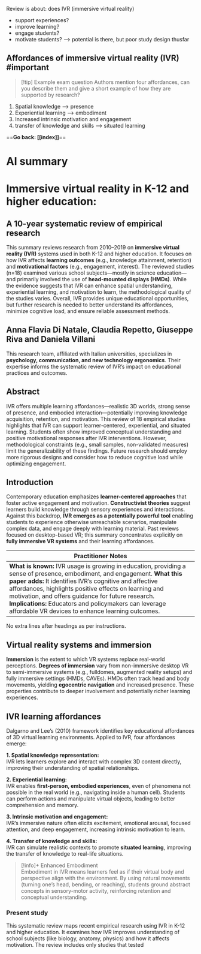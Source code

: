 Review is about: does IVR (immersive virtual reality)
- support experiences?
- improve learning?
- engage students?
- motivate students?
--> potential is there, but poor study design thusfar

## Affordances of immersive virtual reality (IVR) #important

> [!tip] Example exam question
> Authors mention four affordances, can you describe them and give a short example of how they are supported by research?

1. Spatial knowledge --> presence
2. Experiential learning --> embodiment
3. Increased intrinsic motivation and engagement
4. transfer of knowledge and skills --> situated learning

==**Go back: [[index]]**==

# AI summary
# Immersive virtual reality in K-12 and higher education:

## A 10-year systematic review of empirical research
This summary reviews research from 2010–2019 on **immersive virtual reality (IVR)** systems used in both K-12 and higher education. It focuses on how IVR affects **learning outcomes** (e.g., knowledge attainment, retention) and **motivational factors** (e.g., engagement, interest). The reviewed studies (n=18) examined various school subjects—mostly in science education—and primarily involved the use of **head-mounted displays (HMDs)**. While the evidence suggests that IVR can enhance spatial understanding, experiential learning, and motivation to learn, the methodological quality of the studies varies. Overall, IVR provides unique educational opportunities, but further research is needed to better understand its affordances, minimize cognitive load, and ensure reliable assessment methods.

## Anna Flavia Di Natale, Claudia Repetto, Giuseppe Riva and Daniela Villani
This research team, affiliated with Italian universities, specializes in **psychology, communication, and new technology ergonomics**. Their expertise informs the systematic review of IVR’s impact on educational practices and outcomes.

## Abstract
IVR offers multiple learning affordances—realistic 3D worlds, strong sense of presence, and embodied interaction—potentially improving knowledge acquisition, retention, and motivation. This review of 18 empirical studies highlights that IVR can support learner-centered, experiential, and situated learning. Students often show improved conceptual understanding and positive motivational responses after IVR interventions. However, methodological constraints (e.g., small samples, non-validated measures) limit the generalizability of these findings. Future research should employ more rigorous designs and consider how to reduce cognitive load while optimizing engagement.

## Introduction
Contemporary education emphasizes **learner-centered approaches** that foster active engagement and motivation. **Constructivist theories** suggest learners build knowledge through sensory experiences and interactions. Against this backdrop, **IVR emerges as a potentially powerful tool** enabling students to experience otherwise unreachable scenarios, manipulate complex data, and engage deeply with learning material. Past reviews focused on desktop-based VR; this summary concentrates explicitly on **fully immersive VR systems** and their learning affordances.

| Practitioner Notes |
| -- |
| **What is known:** IVR usage is growing in education, providing a sense of presence, embodiment, and engagement. **What this paper adds:** It identifies IVR’s cognitive and affective affordances, highlights positive effects on learning and motivation, and offers guidance for future research. **Implications:** Educators and policymakers can leverage affordable VR devices to enhance learning outcomes. |

No extra lines after headings as per instructions.

## Virtual reality systems and immersion
**Immersion** is the extent to which VR systems replace real-world perceptions. **Degrees of immersion** vary from non-immersive desktop VR to semi-immersive systems (e.g., fulldomes, augmented reality setups) and fully immersive settings (HMDs, CAVEs). HMDs often track head and body movements, yielding **egocentric navigation** and increased presence. These properties contribute to deeper involvement and potentially richer learning experiences.

## IVR learning affordances
Dalgarno and Lee’s (2010) framework identifies key educational affordances of 3D virtual learning environments. Applied to IVR, four affordances emerge:

**1. Spatial knowledge representation:**  
IVR lets learners explore and interact with complex 3D content directly, improving their understanding of spatial relationships.

**2. Experiential learning:**  
IVR enables **first-person, embodied experiences**, even of phenomena not possible in the real world (e.g., navigating inside a human cell). Students can perform actions and manipulate virtual objects, leading to better comprehension and memory.

**3. Intrinsic motivation and engagement:**  
IVR’s immersive nature often elicits excitement, emotional arousal, focused attention, and deep engagement, increasing intrinsic motivation to learn.

**4. Transfer of knowledge and skills:**  
IVR can simulate realistic contexts to promote **situated learning**, improving the transfer of knowledge to real-life situations.

> [!info]+ Enhanced Embodiment  
> Embodiment in IVR means learners feel as if their virtual body and perspective align with the environment. By using natural movements (turning one’s head, bending, or reaching), students ground abstract concepts in sensory-motor activity, reinforcing retention and conceptual understanding.

### Present study
This systematic review maps recent empirical research using IVR in K-12 and higher education. It examines how IVR improves understanding of school subjects (like biology, anatomy, physics) and how it affects motivation. The review includes only studies that tested